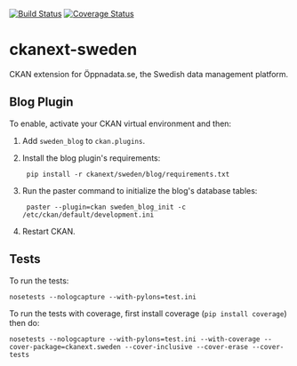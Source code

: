 [![Build Status](https://travis-ci.org/okfn/ckanext-sweden.png)](https://travis-ci.org/okfn/ckanext-sweden) [![Coverage Status](https://coveralls.io/repos/okfn/ckanext-sweden/badge.png)](https://coveralls.io/r/okfn/ckanext-sweden)

ckanext-sweden
==============

CKAN extension for Öppnadata.se, the Swedish data management platform.


Blog Plugin
-----------

To enable, activate your CKAN virtual environment and then:

1. Add `sweden_blog` to `ckan.plugins`.

2. Install the blog plugin's requirements:

        pip install -r ckanext/sweden/blog/requirements.txt

3. Run the paster command to initialize the blog's database tables:

        paster --plugin=ckan sweden_blog_init -c /etc/ckan/default/development.ini

4. Restart CKAN.


Tests
-----

To run the tests:

    nosetests --nologcapture --with-pylons=test.ini

To run the tests with coverage, first install coverage (`pip install coverage`)
then do:

    nosetests --nologcapture --with-pylons=test.ini --with-coverage --cover-package=ckanext.sweden --cover-inclusive --cover-erase --cover-tests
